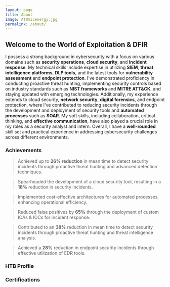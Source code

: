 ```yaml
---
layout: page
title: About
image: At0micenergy.jpg
permalink: /about/
---
```


## Welcome to the World of Exploitation & DFIR 

I possess a strong background in cybersecurity with a focus on various domains such as **security operations**, **cloud security**, and **Incident response**. My technical skills include expertise in utilizing **SIEM**, **threat intelligence platforms**, **DLP tools**, and the latest tools for **vulnerability assessment** and **endpoint protection**. I've demonstrated proficiency in conducting proactive threat hunting, implementing security controls based on industry standards such as **NIST frameworks** and **MITRE ATT&CK**, and staying updated with emerging technologies. Additionally, my experience extends to cloud security, **network security**, **digital forensics**, and endpoint protection, where I've contributed to reducing security incidents through the development and deployment of security tools and **automated processes** such as **SOAR**. My soft skills, including collaboration, critical thinking, and **effective communication**, have also played a crucial role in my roles as a security analyst and intern. Overall, I have a **well-rounded** skill set and practical experience in addressing cybersecurity challenges across different environments.

### Achievements

> Achieved up to **26% reduction** in mean time to detect security incidents through proactive threat hunting and advanced detection techniques.
  
> Spearheaded the development of a cloud security tool, resulting in a **18%** reduction in security incidents.
  
> Implemented cost-effective architectures for automated processes, enhancing operational efficiency.
  
> Reduced false positives by **65%** through the deployment of custom IOAs & IOCs for incident response.
  
> Contributed to an **38%** reduction in mean time to detect security incidents through proactive threat hunting and threat intelligence analysis.
  
> Achieved a **28%** reduction in endpoint security incidents through effective utilization of EDR tools.

### HTB Profile 

<script src="https://www.hackthebox.eu/badge/427574"></script>


### Certifications 

<script type="text/javascript" async src="//cdn.credly.com/assets/utilities/embed.js"
    data-iframe-width="150"
    data-iframe-height="270"
    data-share-badge-id="60365972-a8d9-45bc-b2a9-298e00d4a941"
    data-share-badge-host="https://www.credly.com">
</script>

<script type="text/javascript" async src="//cdn.credly.com/assets/utilities/embed.js"
    data-iframe-width="150"
    data-iframe-height="270"
    data-share-badge-id="01d370ca-a8b8-4f8a-b8e1-0911e9cfacbb"
    data-share-badge-host="https://www.credly.com">
</script>

<script type="text/javascript" async src="//cdn.credly.com/assets/utilities/embed.js"
    data-iframe-width="150"
    data-iframe-height="270"
    data-share-badge-id="a882a8b0-1ce7-478b-8d6b-f1159e73f2e1"
    data-share-badge-host="https://www.credly.com">
</script>

<script type="text/javascript" async src="//cdn.credly.com/assets/utilities/embed.js"
    data-iframe-width="150"
    data-iframe-height="270"
    data-share-badge-id="67f266c9-08e6-45a1-aca4-63c1b0938497"
    data-share-badge-host="https://www.credly.com">
</script>